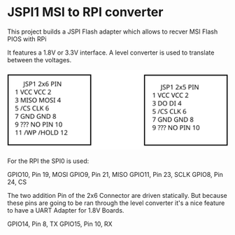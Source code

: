 # JSPI1 MSI  to RPI converter

This project builds a JSPI Flash adapter
which allows to recver MSI Flash PIOS with RPi

It features a 1.8V or 3.3V interface. A level
converter is used to translate between
the voltages.

![JSPI pin setup ](pinouts.svg "Pin Out JSPI1")


For the RPI the SPI0 is used:

GPIO10, Pin 19, MOSI
GPIO9, Pin 21, MISO
GPIO11, Pin 23, SCLK
GPIO8, Pin 24, CS

The two addition Pin of the 2x6 Connector are driven statically. But because these pins are going to be ran through the level converter it's a nice feature to have a UART Adapter for 1.8V Boards.

GPIO14, Pin 8, TX
GPIO15, Pin 10, RX

